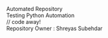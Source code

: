 Automated Repository </br> Testing Python Automation  </br>// code away! </br> Repository Owner : Shreyas Subehdar